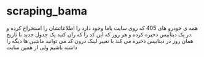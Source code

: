 # scraping_bama

همه ی خودرو های 405 که روی سایت باما وجود دارد را اطلاعاتشان را استخراج کرده و در یک دیتابیس
ذخیره کرده و هر روز که این کد را که ران کنید یک جدول جدید با تاریخ همان روز در دیتابیس ذخیره می کند
با تغییر لینک درون کد می توانید ماشین ها دیگه را داشته باشیم ولی از همین سایت
